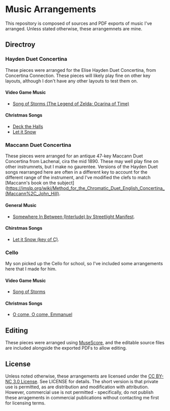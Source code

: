 # Music Arrangements

This repository is composed of sources and PDF exports of music I've arranged.
Unless stated otherwise, these arrangemnets are mine.

## Directroy

### Hayden Duet Concertina

These pieces were arranged for the Elise Hayden Duet Concertina, from
Concertina Connection.  These pieces will likely play fine on other key
layouts, although I don't have any other layouts to test them on.

#### Video Game Music

* [Song of Storms (The Legend of Zelda: Ocarina of Time)](https://github.com/Dorthu/music/blob/master/games/Song_of_Storms.pdf)

#### Christmas Songs

* [Deck the Halls](https://github.com/Dorthu/music/blob/master/christmas/Deck_The_Halls.pdf)
* [Let it Snow](https://github.com/Dorthu/music/blob/master/christmas/Let_It_Snow.pdf)

### Maccann Duet Concertina

These pieces were arranged for an antique 47-key Maccann Duet Concertina from
Lachenal, cira the mid 1890.  These may well play fine on other instrumnets,
but I make no gaurentee.  Versions of the Hayden Duet songs rearranged here are
often in a different key to account for the different range of the instrument,
and I've modified the clefs to match [Maccann's book on the
subject](https://imslp.org/wiki/Method_for_the_Chromatic_Duet_English_Concertina_(Maccann%2C_John_Hill).

#### General Music

 * [Somewhere In Between (Interlude) by Streetlight Manifest](https://github.com/Dorthu/music/blob/master/wip/Somewher_In_Between+(Interlude).pdf).

#### Chirstmas Songs

 * [Let it Snow (key of C)](https://github.com/Dorthu/music/blob/master/christmas/Let_It_Snow_C.pdf).

### Cello

My son picked up the Cello for school, so I've included some arrangements here
that I made for him.

#### Video Game Music

* [Song of Storms](https://github.com/Dorthu/music/blob/master/games/Song_of_Storms_Cello.pdf)

#### Christmas Songs

* [O come, O come, Emmanuel](https://github.com/Dorthu/music/blob/master/christmas/O_come_O_come_Emmanuel_Cello.pdf)

## Editing

These pieces were arranged using [MuseScore](https://musescore.org/), and the
editable source files are included alongside the exported PDFs to allow
editing.

## License

Unless noted otherwise, these arrangements are licensed under the [CC BY-NC 3.0
License](https://creativecommons.org/licenses/by-nc/3.0/legalcode).  See
LICENSE for details.  The short version is that private use is permitted, as
are distribution and modification with attribution.  However, commercial use is
not permitted - specifically, do not publish these arragements in commercial
publications without contacting me first for licensing terms.
